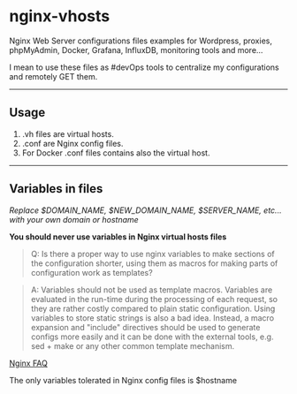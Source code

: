 # nginx-vhosts
Nginx Web Server configurations files examples for Wordpress, proxies, phpMyAdmin, Docker, Grafana, InfluxDB, monitoring tools and more...

I mean to use these files as #devOps tools to centralize my configurations and remotely GET them.

----
## Usage
1. .vh files are virtual hosts.
2. .conf are Nginx config files.
3. For Docker .conf files contains also the virtual host.

----
## Variables in files

*Replace $DOMAIN\_NAME, $NEW\_DOMAIN\_NAME, $SERVER\_NAME, etc... with your own domain or hostname*

**You should never use variables in Nginx virtual hosts files**

>Q: Is there a proper way to use nginx variables to make sections of the configuration shorter, using them as macros for making parts of configuration work as templates?

>A: Variables should not be used as template macros. Variables are evaluated in the run-time during the processing of each request, so they are rather costly compared to plain static configuration. Using variables to store static strings is also a bad idea. Instead, a macro expansion and "include" directives should be used to generate configs more easily and it can be done with the external tools, e.g. sed + make or any other common template mechanism.

[Nginx FAQ](http://nginx.org/en/docs/faq/variables_in_config.html)

The only variables tolerated in Nginx config files is $hostname


